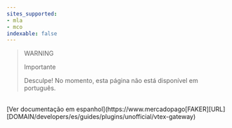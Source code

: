 ```yaml
---
sites_supported:
- mla
- mco
indexable: false
---
```



<!-- -->
> WARNING
>
> Importante
>
> Desculpe! No momento, esta página não está disponível em português.
<br>
[Ver documentação em espanhol](https://www.mercadopago[FAKER][URL][DOMAIN/developers/es/guides/plugins/unofficial/vtex-gateway)

